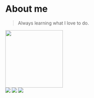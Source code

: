 <h1 align="left">About me</h1>

> Always learning what I love to do.

<img height="180em" src="https://github-readme-stats.vercel.app/api?username=korex71&show_icons=true&theme=dracula&include_all_commits=true&count_private=true"/>

<div> 
  <a href="https://instagram.com/kore.jsx" target="_blank"><img src="https://img.shields.io/badge/-Instagram-%23E4405F?style=for-the-badge&logo=instagram&logoColor=white" target="_blank"></a>
  <a href = "mailto: kore.dv7@gmail.com"><img src="https://img.shields.io/badge/-Gmail-%23333?style=for-the-badge&logo=gmail&logoColor=white" target="_blank"></a>
  <a href = "https://discord.gg/cBNcWvf"><img src="https://img.shields.io/badge/-kore:0859-%fff?style=for-the-badge&logo=discord&logoColor=white" target="_blank"></a>
 
</div>
